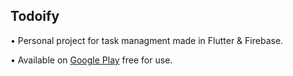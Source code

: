 ## Todoify

• Personal project for task managment made in Flutter & Firebase.

• Available on [Google Play](https://play.google.com/store/apps/details?id=com.todoify.notes_flutter&gl=DE) free for use.

